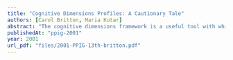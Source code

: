 ```yaml
---
title: "Cognitive Dimensions Profiles: A Cautionary Tale"
authors: [Carol Britton, Maria Kutar]
abstract: "The cognitive dimensions framework is a useful tool with which the usability of information artefacts may be evaluated. The framework allows a cognitive dimensions analysis of an artefact to be created to evaluate the artefact in a particular setting. In order to assess the usability of the artefact it is necessary to consider the analysis in the light of a cognitive dimensions profile which shows the desiability of each dimension for a specific activity, such as incrementation or modification. Profiles may use a subset of the thirteen dimensions. We present the results of two studies in which the cognitive dimensions framework was used to evaluate intelligibility of specification notations. In the first of these a profile was created which used only a subset of the dimensions. In the second study, two cognitive dimensions analyses were compared, which had examined the notations under consideration with respect to all of the dimensions. The results of the second study indicate that if only a subset of the dimensions is used in the creation of a profile important aspects may be overlooked."
publishedAt: "ppig-2001"
year: 2001
url_pdf: "files/2001-PPIG-13th-britton.pdf"
---
```

